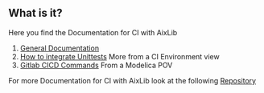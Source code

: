 ## What is it?


Here you find the Documentation for CI with AixLib


1. [General Documentation](https://github.com/RWTH-EBC/AixLib/blob/development/bin/04_Documentation/Documentation_GitLab.md)
2. [How to integrate Unittests](How_to_integrate_new_tests.md) More from a CI Environment view
3. [Gitlab CICD Commands](https://github.com/RWTH-EBC/AixLib/blob/development/bin/04_Documentation/Gitlab_CICD_Commands.md) From a Modelica POV


For more Documentation for CI with AixLib look at the following [Repository](https://git.rwth-aachen.de/EBC/EBC_intern/dymola-docker/tree/master/04_Documentation)
